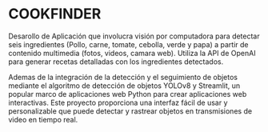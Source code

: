 # COOKFINDER
Desarollo de Aplicación que involucra visión por computadora para detectar seis ingredientes (Pollo, carne, tomate, cebolla, verde y papa) a partir de contenido multimedia (fotos, videos, camara web). Utiliza la API de OpenAI para generar recetas detalladas con los ingredientes detectados. 

Ademas de la integración de la detección y el seguimiento de objetos mediante el algoritmo de detección de objetos YOLOv8 y Streamlit, un popular marco de aplicaciones web Python para crear aplicaciones web interactivas. Este proyecto proporciona una interfaz fácil de usar y personalizable que puede detectar y rastrear objetos en transmisiones de video en tiempo real.

